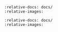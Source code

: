 ```{include} ./User-Guides/Deploy VM Hosted Repo.md
:relative-docs: docs/
:relative-images:
```


```{include} ./User-Guides/Deploy VM ISO Repo.md
:relative-docs: docs/
:relative-images:
```
